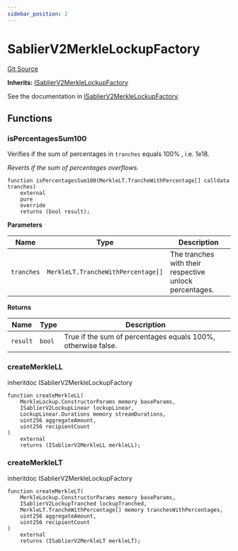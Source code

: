 ```yaml
---
sidebar_position: 2
---
```


# SablierV2MerkleLockupFactory

[Git Source](https://github.com/sablier-labs/v2-periphery/blob/ed3be5dc823dd81219f8060a6e6b32ead6c8de84/src/SablierV2MerkleLockupFactory.sol)

**Inherits:**
[ISablierV2MerkleLockupFactory](/docs/reference/lockup/periphery/interfaces/interface.ISablierV2MerkleLockupFactory.md)

See the documentation in
[ISablierV2MerkleLockupFactory](/docs/reference/lockup/periphery/interfaces/interface.ISablierV2MerkleLockupFactory.md).

## Functions

### isPercentagesSum100

Verifies if the sum of percentages in `tranches` equals 100% , i.e. 1e18.

_Reverts if the sum of percentages overflows._

```solidity
function isPercentagesSum100(MerkleLT.TrancheWithPercentage[] calldata tranches)
    external
    pure
    override
    returns (bool result);
```

**Parameters**

| Name       | Type                               | Description                                            |
| ---------- | ---------------------------------- | ------------------------------------------------------ |
| `tranches` | `MerkleLT.TrancheWithPercentage[]` | The tranches with their respective unlock percentages. |

**Returns**

| Name     | Type   | Description                                                  |
| -------- | ------ | ------------------------------------------------------------ |
| `result` | `bool` | True if the sum of percentages equals 100%, otherwise false. |

### createMerkleLL

inheritdoc ISablierV2MerkleLockupFactory

```solidity
function createMerkleLL(
    MerkleLockup.ConstructorParams memory baseParams,
    ISablierV2LockupLinear lockupLinear,
    LockupLinear.Durations memory streamDurations,
    uint256 aggregateAmount,
    uint256 recipientCount
)
    external
    returns (ISablierV2MerkleLL merkleLL);
```

### createMerkleLT

inheritdoc ISablierV2MerkleLockupFactory

```solidity
function createMerkleLT(
    MerkleLockup.ConstructorParams memory baseParams,
    ISablierV2LockupTranched lockupTranched,
    MerkleLT.TrancheWithPercentage[] memory tranchesWithPercentages,
    uint256 aggregateAmount,
    uint256 recipientCount
)
    external
    returns (ISablierV2MerkleLT merkleLT);
```
